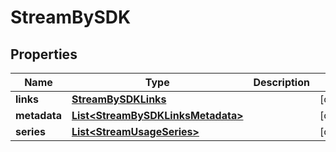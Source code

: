 
# StreamBySDK

## Properties
Name | Type | Description | Notes
------------ | ------------- | ------------- | -------------
**links** | [**StreamBySDKLinks**](StreamBySDKLinks.md) |  |  [optional]
**metadata** | [**List&lt;StreamBySDKLinksMetadata&gt;**](StreamBySDKLinksMetadata.md) |  |  [optional]
**series** | [**List&lt;StreamUsageSeries&gt;**](StreamUsageSeries.md) |  |  [optional]



